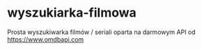 # wyszukiarka-filmowa
Prosta wyszukiwarka filmów / seriali oparta na darmowym API od https://www.omdbapi.com
